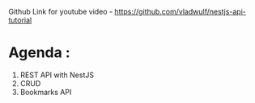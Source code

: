 Github Link for youtube video - https://github.com/vladwulf/nestjs-api-tutorial


# Agenda :
1. REST API with NestJS
2. CRUD
3. Bookmarks API
